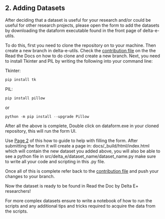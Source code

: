## **2. Adding Datasets**

After deciding that a dataset is useful for your research and/or could be useful for other research projects, please open the form to add the datasets by downloading the dataform executable found in the front page of delta-e-utils.

To do this, first you need to clone the repository on to your machine. Then create a new branch in delta-e-utils. Check the [contribution file](contributing.md) on the the Read the Docs on how to do clone and create a new branch. Next, you need to install Tkinter and PIL by writing the following into your command line:

Tkinter:
```bash
pip install tk
```

PIL:
```bash
pip install pillow
```
or
```python
python -m pip install --upgrade Pillow
```

After all the above is complete, Double click on dataform.exe in your cloned repository, this will run the form UI.

Use [Page 2](2.AddingDatasets) of this how to guide to help with filling the form. After submitting the form it will create a page in: docs/_build/html/index.html which will contain the new dataset you added above, you will also be able to see a python file in src/delta_e/dataset_name/dataset_name.py make sure to write all your code and scripting in this .py file.

Once all of this is complete refer back to the [contribution file](contributing.md) and push your changes to your branch.

Now the dataset is ready to be found in Read the Doc by Delta E+ researchers!

For more complex datasets ensure to write a notebook of how to run the scripts and any additional tips and tricks required to acquire the data from the scripts.
